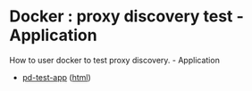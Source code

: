 # Docker : proxy discovery test - Application

How to user docker to test proxy discovery. - Application

* [pd-test-app](src/site/markdown/index.md) ([html](https://tibcosoftware.github.io/tibco-streaming-samples/10.4.1/docker/pd-test/pd-test-app/))
